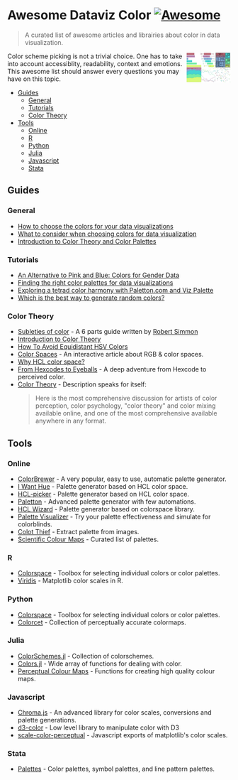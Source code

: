# Awesome Dataviz Color [![Awesome](https://awesome.re/badge-flat.svg)](https://awesome.re)
> A curated list of awesome articles and librairies about color in data visualization.

[<img src="icon.jpg" align="right" width="100">](https://github.com/SuperMayo/awesome-dataviz-color)

Color scheme picking is not a trivial choice. One has to take into account accessiblity, readability, context and emotions. This awesome list should answer every questions you may have on this topic.

- [Guides](#guides)
  * [General](#general)
  * [Tutorials](#tutorials)
  * [Color Theory](#color-theory)
- [Tools](#tools)
  * [Online](#online)
  * [R](#r)
  * [Python](#python)
  * [Julia](#julia)
  * [Javascript](#javascript)
  * [Stata](#stata)


## Guides

### General
- [How to choose the colors for your data visualizations](https://medium.com/nightingale/how-to-choose-the-colors-for-your-data-visualizations-50b2557fa335)
- [What to consider when choosing colors for data visualization](https://blog.datawrapper.de/colors/)
- [Introduction to Color Theory and Color Palettes](https://careerfoundry.com/en/blog/ui-design/introduction-to-color-theory-and-color-palettes/)

### Tutorials
- [An Alternative to Pink and Blue: Colors for Gender Data](https://blog.datawrapper.de/gendercolor/)
- [Finding the right color palettes for data visualizations](https://blog.graphiq.com/finding-the-right-color-palettes-for-data-visualizations-fcd4e707a283)
- [Exploring a tetrad color harmony with Paletton.com and Viz Palette](https://medium.com/nightingale/double-complements-for-a-visualization-27f9f377794e)
- [Which is the best way to generate random colors?](https://medialab.github.io/iwanthue/theory/)

### Color Theory
- [Subleties of color](https://earthobservatory.nasa.gov/blogs/elegantfigures/2013/08/05/subtleties-of-color-part-1-of-6/) - A 6 parts guide written by [Robert Simmon](https://en.wikipedia.org/wiki/Robert_Simmon)
- [Introduction to Color Theory](https://www.tigercolor.com/color-lab/color-theory/color-theory-intro.htm)
- [How To Avoid Equidistant HSV Colors](https://www.vis4.net/blog/2011/12/avoid-equidistant-hsv-colors/)
- [Color Spaces](https://ciechanow.ski/color-spaces/) - An interactive article about RGB & color spaces.
- [Why HCL color space?](http://hclwizard.org/why-hcl/)
- [From Hexcodes to Eyeballs](http://jamie-wong.com/post/color/) - A deep adventure from Hexcode to perceived color.
- [Color Theory](https://www.handprint.com/HP/WCL/wcolor.html) - Description speaks for itself:
    > Here is the most comprehensive discussion for artists of color perception, color psychology, "color theory" and color mixing available online, and one of the most comprehensive available anywhere in any format.

## Tools

### Online
- [ColorBrewer](https://colorbrewer2.org/) - A very popular, easy to use, automatic palette generator.
- [I Want Hue](https://medialab.github.io/iwanthue/) - Palette generator based on HCL color space.
- [HCL-picker](http://tristen.ca/hcl-picker) - Palette generator based on HCL color space.
- [Paletton](http://paletton.com) - Advanced palette generator with few automations.
- [HCL Wizard](http://hclwizard.org:64230/hclwizard/) - Palette generator based on colorspace library.
- [Palette Visualizer](https://projects.susielu.com/viz-palette) - Try your palette effectiveness and simulate for colorblinds.
- [Colot Thief](https://lokeshdhakar.com/projects/color-thief) - Extract palette from images.
- [Scientific Colour Maps](http://www.fabiocrameri.ch/colourmaps.php) - Curated list of palettes.

### R
- [Colorspace](http://colorspace.r-forge.r-project.org/index.html) - Toolbox for selecting individual colors or color palettes.
- [Viridis](https://cran.r-project.org/web/packages/viridis/vignettes/intro-to-viridis.html) - Matplotlib color scales in R.

### Python
- [Colorspace](https://python-colorspace.readthedocs.io/en/stable/index.html) - Toolbox for selecting individual colors or color palettes.
- [Colorcet](https://colorcet.holoviz.org/) - Collection of perceptually accurate colormaps.

### Julia
- [ColorSchemes.jl](https://juliagraphics.github.io/ColorSchemes.jl/stable/) - Collection of colorschemes.
- [Colors.jl](http://juliagraphics.github.io/Colors.jl/stable/) -  Wide array of functions for dealing with color.
- [Perceptual Colour Maps](https://github.com/peterkovesi/PerceptualColourMaps.jl) - Functions for creating high quality colour maps.

### Javascript
- [Chroma.js](https://gka.github.io/chroma.js) - An advanced library for color scales, conversions and palette generations.
- [d3-color](https://github.com/d3/d3-color) - Low level library to manipulate color with D3
- [scale-color-perceptual](https://github.com/politiken-journalism/scale-color-perceptual) - Javascript exports of matplotlib's color scales.

### Stata
- [Palettes](http://repec.sowi.unibe.ch/stata/palettes/index.html) - Color palettes, symbol palettes, and line pattern palettes.
